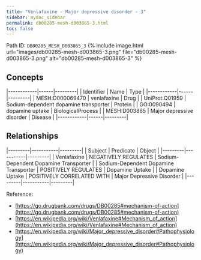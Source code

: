 ```yaml
---
title: "Venlafaxine - Major depressive disorder - 3"
sidebar: mydoc_sidebar
permalink: db00285-mesh-d003865-3.html
toc: false 
---
```



Path ID: `DB00285_MESH_D003865_3`
{% include image.html url="images/db00285-mesh-d003865-3.png" file="db00285-mesh-d003865-3.png" alt="db00285-mesh-d003865-3" %}

## Concepts

|------------|------|---------|
| Identifier | Name | Type    |
|------------|------|---------|
| MESH:D000069470 | venlafaxine | Drug |
| UniProt:Q01959 | Sodium-dependent dopamine transporter | Protein |
| GO:0090494 | dopamine uptake | BiologicalProcess |
| MESH:D003865 | Major depressive disorder | Disease |
|------------|------|---------|

## Relationships

|---------|-----------|---------|
| Subject | Predicate | Object  |
|---------|-----------|---------|
| Venlafaxine | NEGATIVELY REGULATES | Sodium-Dependent Dopamine Transporter |
| Sodium-Dependent Dopamine Transporter | POSITIVELY REGULATES | Dopamine Uptake |
| Dopamine Uptake | POSITIVELY CORRELATED WITH | Major Depressive Disorder |
|---------|-----------|---------|

Reference: 
  - [https://go.drugbank.com/drugs/DB00285#mechanism-of-action](https://go.drugbank.com/drugs/DB00285#mechanism-of-action)
  - [https://en.wikipedia.org/wiki/Venlafaxine#Mechanism_of_action](https://en.wikipedia.org/wiki/Venlafaxine#Mechanism_of_action)
  - [https://en.wikipedia.org/wiki/Major_depressive_disorder#Pathophysiology](https://en.wikipedia.org/wiki/Major_depressive_disorder#Pathophysiology)
